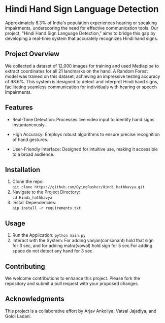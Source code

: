 # Hindi Hand Sign Language Detection

Approximately 6.3% of India's population experiences hearing or speaking impairments, underscoring the need for effective communication tools. Our project, "Hindi Hand Sign Language Detection," aims to bridge this gap by developing a real-time system that accurately recognizes Hindi hand signs.

## Project Overview

We collected a dataset of 12,000 images for training and used Mediapipe to extract coordinates for all 21 landmarks on the hand. A Random Forest model was trained on this dataset, achieving an impressive testing accuracy of 98.6%. This system is designed to detect and interpret Hindi hand signs, facilitating seamless communication for individuals with hearing or speech impairments.

## Features

* Real-Time Detection: Processes live video input to identify hand signs instantaneously.

* High Accuracy: Employs robust algorithms to ensure precise recognition of hand gestures.

* User-Friendly Interface: Designed for intuitive use, making it accessible to a broad audience.

## Installation

1. Clone the repo:   
   `git clone https://github.com/DyingRusher/Hindi_hathkavya.git`  
2. Navigate to the Project Directory:  
   `cd Hindi_hathkavya`  
3. Install Dependencies:  
   `pip install -r requirements.txt`

   
## Usage  

1. Run the Application:
   `python main.py`
2. Interact with the System:
   For adding vanjan(consanant) hold that sign for 3 sec, and for adding matra(vowal) hold sign for 5 sec.For adding space do not detect any hand for 3 sec.

## Contributing  

We welcome contributions to enhance this project. Please fork the repository and submit a pull request with your proposed changes.  

## Acknowledgments    

This project is a collaborative effort by Arjav Ankoliya, Vatsal Jajadiya, and Goldi Ladani.

   
   


